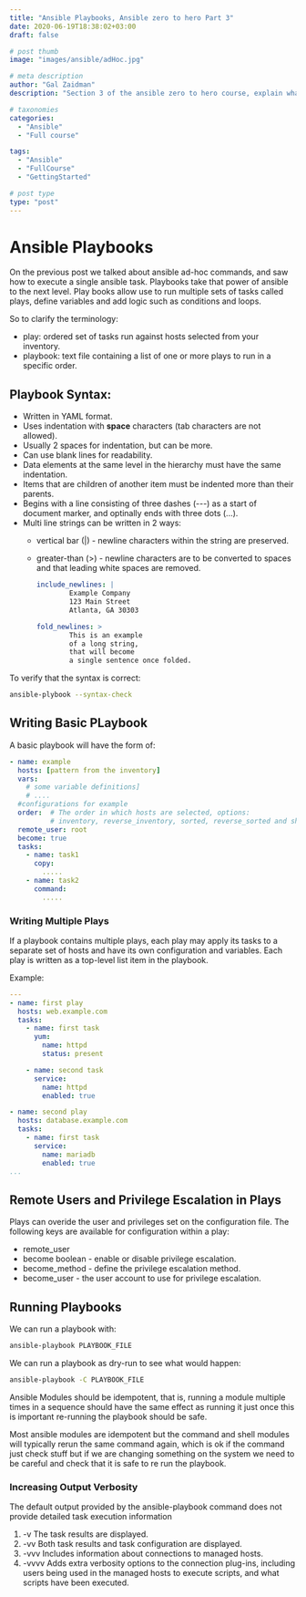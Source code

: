 ```yaml
---
title: "Ansible Playbooks, Ansible zero to hero Part 3"
date: 2020-06-19T18:38:02+03:00
draft: false

# post thumb
image: "images/ansible/adHoc.jpg"

# meta description
author: "Gal Zaidman"
description: "Section 3 of the ansible zero to hero course, explain what is an ansible play and playbook and how to run playbooks"

# taxonomies
categories:
  - "Ansible"
  - "Full course"

tags:
  - "Ansible"
  - "FullCourse"
  - "GettingStarted"

# post type
type: "post"
---
```


# Ansible Playbooks

On the previous post we talked about ansible ad-hoc commands, and saw how to execute a single ansible task. Playbooks take that power of ansible to the next level. Play books allow use to run multiple sets of tasks called plays, define variables and add logic such as conditions and loops.

So to clarify the terminology:

- play: ordered set of tasks run against hosts selected from your inventory.
- playbook: text file containing a list of one or more plays to run in a specific order.

## Playbook Syntax:

- Written in YAML format.
- Uses indentation with **space** characters (tab characters are not allowed).
- Usually 2 spaces for indentation, but can be more.
- Can use blank lines for readability.
- Data elements at the same level in the hierarchy must have the same indentation.
- Items that are children of another item must be indented more than their parents.
- Begins with a line consisting of three dashes (---) as a start of document marker, and optinally ends with three dots (...).
- Multi line strings can be written in 2 ways:
  - vertical bar (|) - newline characters within the string are preserved.
  - greater-than (>) - newline characters are to be converted to spaces and that leading white spaces are removed.
  
    ```yaml
    include_newlines: |
            Example Company
            123 Main Street
            Atlanta, GA 30303

    fold_newlines: >
            This is an example
            of a long string,
            that will become
            a single sentence once folded.
    ```

To verify that the syntax is correct:

``` bash
ansible-plybook --syntax-check
```

## Writing Basic PLaybook

A basic playbook will have the form of:

```yaml
- name: example
  hosts: [pattern from the inventory]
  vars:
    # some variable definitions]
    # ....
  #configurations for example
  order:  # The order in which hosts are selected, options:
          # inventory, reverse_inventory, sorted, reverse_sorted and shuffle
  remote_user: root
  become: true
  tasks:
    - name: task1
      copy:
        .....
    - name: task2
      command:
        .....
```

### Writing Multiple Plays

If a playbook contains multiple plays, each play may apply its tasks to a separate set of hosts and have its own configuration and variables.
Each play is written as a top-level list item in the playbook.

Example:

``` yaml
---
- name: first play
  hosts: web.example.com
  tasks:
    - name: first task
      yum:
        name: httpd
        status: present

    - name: second task
      service:
        name: httpd
        enabled: true

- name: second play
  hosts: database.example.com
  tasks:
    - name: first task
      service:
        name: mariadb
        enabled: true
...
```

## Remote Users and Privilege Escalation in Plays

Plays can overide the user and privileges set on the configuration file.
The following keys are available for configuration within a play:

- remote_user
- become boolean - enable or disable privilege escalation.
- become_method - define the privilege escalation method.
- become_user - the user account to use for privilege escalation.

## Running Playbooks

We can run a playbook with:

```bash
ansible-playbook PLAYBOOK_FILE
```

We can run a playbook as dry-run to see what would happen:

```bash
ansible-playbook -C PLAYBOOK_FILE
```

Ansible Modules should be idempotent, that is, running a module multiple times in a sequence should have the same effect as running it just once this is important re-running the playbook should be safe.

Most ansible modules are idempotent but the command and shell modules will typically rerun the same command again, which is ok if the command just check stuff but if we are changing something on the system we need to be careful and check that it is safe to re run the playbook.

### Increasing Output Verbosity

The default output provided by the ansible-playbook command does not provide detailed task execution information

1. -v The task results are displayed.
2. -vv Both task results and task configuration are displayed.
3. -vvv Includes information about connections to managed hosts.
4. -vvvv Adds extra verbosity options to the connection plug-ins, including users being used in the managed hosts to execute scripts, and what scripts have been executed.